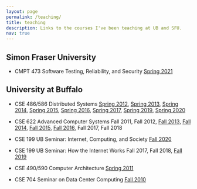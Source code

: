 ```yaml
---
layout: page
permalink: /teaching/
title: teaching
description: Links to the courses I've been teaching at UB and SFU.
nav: true
---
```


<div class="teaching">

<h2>Simon Fraser University</h2>

<section markdown="1" class="col-sm-8">

* CMPT 473 Software Testing, Reliability, and Security
[Spring 2021](https://canvas.sfu.ca/courses/60354)

</section>

<h2>University at Buffalo</h2>

<section markdown="1" class="col-sm-8">

* CSE 486/586 Distributed Systems
[Spring 2012](http://www.cse.buffalo.edu/~stevko/courses/cse486/spring12/), [Spring
2013](http://www.cse.buffalo.edu/~stevko/courses/cse486/spring13/), [Spring
2014](http://www.cse.buffalo.edu/~stevko/courses/cse486/spring14/), [Spring
2015](http://www.cse.buffalo.edu/~stevko/courses/cse486/spring15/), [Spring
2016](http://www.cse.buffalo.edu/~stevko/courses/cse486/spring16/), [Spring
2017](http://www.cse.buffalo.edu/~stevko/courses/cse486/spring17/), [Spring
2019](http://www.cse.buffalo.edu/~stevko/courses/cse486/spring19/), [Spring
2020](http://www.cse.buffalo.edu/~stevko/courses/cse486/spring20/)
  
* CSE 622 Advanced Computer Systems
Fall 2011, Fall 2012, [Fall 2013](https://piazza.com/buffalo/fall2013/cse622/home), [Fall
2014](https://piazza.com/buffalo/fall2014/cse622/home), [Fall
2015](https://piazza.com/buffalo/fall2015/cse622/home), [Fall
2016](https://piazza.com/buffalo/fall2016/cse622/home), Fall 2017, Fall 2018
  
* CSE 199 UB Seminar: Internet, Computing, and Society
[Fall 2020](https://ublearns.blackboard.com/ultra/courses/_173524_1/cl/outline)

* CSE 199 UB Seminar: How the Internet Works
Fall 2017, Fall 2018, [Fall 2019](http://www.cse.buffalo.edu/cse199)
  
* CSE 490/590 Computer Architecture
[Spring 2011](http://www.cse.buffalo.edu/~stevko/courses/cse490/spring11)
  
* CSE 704 Seminar on Data Center Computing
[Fall 2010](http://www.cse.buffalo.edu/~stevko/courses/cse704/fall10)

</section>

</div>
